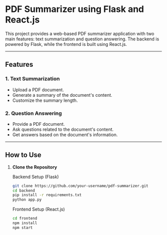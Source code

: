 # PDF Summarizer using Flask and React.js

This project provides a web-based PDF summarizer application with two main features: text summarization and question answering. The backend is powered by Flask, while the frontend is built using React.js.

---

## Features

### 1. Text Summarization
- Upload a PDF document.
- Generate a summary of the document's content.
- Customize the summary length.

### 2. Question Answering
- Provide a PDF document.
- Ask questions related to the document's content.
- Get answers based on the document's information.

---

## How to Use

1. **Clone the Repository**

   Backend Setup (Flask)
   ```bash
   git clone https://github.com/your-username/pdf-summarizer.git
   cd backend
   pip install -r requirements.txt
   python app.py
   ```
   Frontend Setup (React.js)
   ```bash
   cd frontend
   npm install
   npm start
   ```
   

